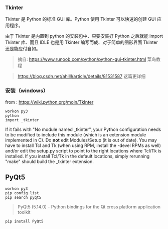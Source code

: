 ### Tkinter

Tkinter 是 Python 的标准 GUI 库。Python 使用 Tkinter 可以快速的创建 GUI 应用程序。

由于 Tkinter 是内置到 python 的安装包中、只要安装好 Python 之后就能 import Tkinter 库、而且 IDLE 也是用 Tkinter 编写而成、对于简单的图形界面 Tkinter 还是能应付自如。

> 摘自: <https://www.runoob.com/python/python-gui-tkinter.html> 菜鸟教程

> <https://blog.csdn.net/ahilll/article/details/81531587> 这篇更详细

### 安装（windows）

from : <https://wiki.python.org/moin/TkInter>

```
workon py3
python
import _tkinter
```

If it fails with "No module named _tkinter", your Python configuration needs to be modified to include this module (which is an extension module implemented in C). Do **not** edit Modules/Setup (it is out of date). You may have to install Tcl and Tk (when using RPM, install the -devel RPMs as well) and/or edit the setup.py script to point to the right locations where Tcl/Tk is installed. If you install Tcl/Tk in the default locations, simply rerunning "make" should build the _tkinter extension.

## PyQt5

```
workon py3
pip config list
pip search pyqt5
```

> PyQt5 (5.14.0)                    - Python bindings for the Qt cross platform application toolkit

```
pip install PyQt5
```



